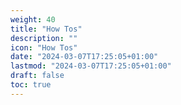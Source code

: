 ```yaml
---
weight: 40
title: "How Tos"
description: ""
icon: "How Tos"
date: "2024-03-07T17:25:05+01:00"
lastmod: "2024-03-07T17:25:05+01:00"
draft: false
toc: true
---
```

